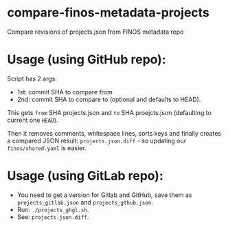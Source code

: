 # compare-finos-metadata-projects
Compare revisions of projects.json from FINOS metadata repo

# Usage (using GitHub repo):

Script has 2 args:

- 1st: commit SHA to compare from
- 2nd: commit SHA to compare to (optional and defaults to HEAD).

This gets `from` SHA projects.json and `to` SHA proejcts.json (defaulting to current one `HEAD`).

Then it removes comments, whitespace lines, sorts keys and finally creates a compared JSON result: `projects.json.diff` - so updating our `finos/shared.yaml` is easier.

# Usage (using GitLab repo):

- You need to get a version for Gitlab and GitHub, save them as `projects_gitlab.json` and `projects_gthub.json`.
- Run: `./projects_ghgl.sh`.
- See: `projects.json.diff`.

